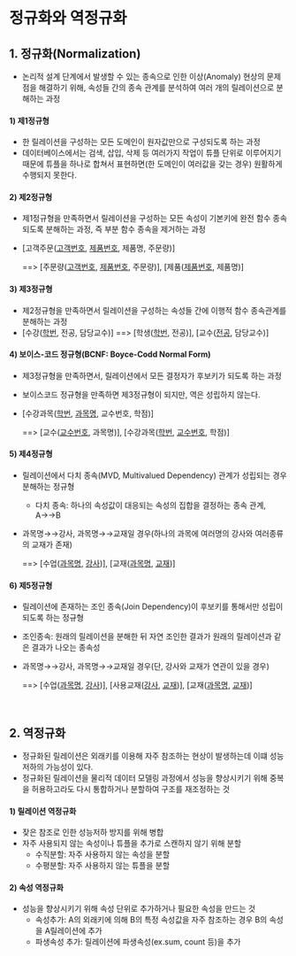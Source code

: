 # 정규화와 역정규화

## 1. 정규화(Normalization)

- 논리적 설계 단계에서 발생할 수 있는 종속으로 인한 이상(Anomaly) 현상의 문제점을 해결하기 위해, 속성들 간의 종속 관계를 분석하여 여러 개의 릴레이션으로 분해하는 과정

#### 1) 제1정규형

- 한 릴레이션을 구성하는 모든 도메인이 원자값만으로 구성되도록 하는 과정
- 데이터베이스에서는 검색, 삽입, 삭제 등 여러가지 작업이 튜플 단위로 이루어지기 때문에 튜플을 하나로 합쳐서 표현하면(한 도메인이 여러값을 갖는 경우) 원활하게 수행되지 못한다.

#### 2) 제2정규형

- 제1정규형을 만족하면서 릴레이션을 구성하는 모든 속성이 기본키에 완전 함수 종속되도록 분해하는 과정, 즉 부분 함수 종속을 제거하는 과정

- [고객주문(<u>고객번호</u>, <u>제품번호</u>, 제품명, 주문량)]

  ==> [주문량(<u>고객번호</u>, <u>제품번호</u>, 주문량)], [제품(<u>제품번호</u>, 제품명)]

#### 3) 제3정규형

- 제2정규형을 만족하면서 릴레이션을 구성하는 속성들 간에 이행적 함수 종속관계를 분해하는 과정
- [수강(<u>학번</u>, 전공, 담당교수)] ==> [학생(<u>학번</u>, 전공)], [교수(<u>전공</u>, 담당교수)]

#### 4) 보이스-코드 정규형(BCNF: Boyce-Codd Normal Form)

- 제3정규형을 만족하면서, 릴레이션에서 모든 결정자가 후보키가 되도록 하는 과정

- 보이스코드 정규형을 만족하면 제3정규형이 되지만, 역은 성립하지 않는다.

- [수강과목(<u>학번</u>, <u>과목명</u>, 교수번호, 학점)]

  ==> [교수(<u>교수번호</u>, 과목명)], [수강과목(<u>학번</u>, <u>교수번호</u>, 학점)]

#### 5) 제4정규형

- 릴레이션에서 다치 종속(MVD, Multivalued Dependency) 관계가 성립되는 경우 분해하는 정규형

  - 다치 종속: 하나의 속성값이 대응되는 속성의 집합을 결정하는 종속 관계, A→→B

- 과목명→→강사, 과목명→→교재일 경우(하나의 과목에 여러명의 강사와 여러종류의 교재가 존재)

  ==> [수업(<u>과목명</u>, <u>강사</u>)], [교재(<u>과목명</u>, <u>교재</u>)] 

#### 6) 제5정규형

- 릴레이션에 존재하는 조인 종속(Join Dependency)이 후보키를 통해서만 성립이 되도록 하는 정규형
- 조인종속: 원래의 릴레이션을 분해한 뒤 자연 조인한 결과가 원래의 릴레이션과 같은 결과가 나오는 종속성

- 과목명→→강사, 과목명→→교재일 경우(단, 강사와 교재가 연관이 있을 경우)

  ==> [수업(<u>과목명</u>, <u>강사</u>)], [사용교재(<u>강사</u>, <u>교재</u>)], [교재(<u>과목명</u>, <u>교재</u>)] 

<br/>

## 2. 역정규화

- 정규화된 릴레이션은 외래키를 이용해 자주 참조하는 현상이 발생하는데 이떄 성능 저하의 가능성이 있다.
- 정규화된 릴레이션을 물리적 데이터 모델링 과정에서 성능을 향상시키기 위해 중복을 허용하고라도 다시 통합하거나 분할하여 구조를 재조정하는 것

#### 1) 릴레이션 역정규화

- 잦은 참조로 인한 성능저하 방지를 위해 병합
- 자주 사용되지 않는 속성이나 튜플을 추가로 스캔하지 않기 위해 분할
  - 수직분할: 자주 사용하지 않는 속성을 분할
  - 수평분할: 자주 사용하지 않는 튜플을 분할

#### 2) 속성 역정규화

- 성능을 향상시키기 위해 속성 단위로 추가하거나 필요한 속성을 만드는 것
  - 속성추가: A의 외래키에 의해 B의 특정 속성값을 자주 참조하는 경우 B의 속성을 A릴레이션에 추가
  - 파생속성 추가: 릴레이션에 파생속성(ex.sum, count 등)을 추가

<br/>
